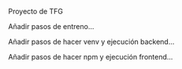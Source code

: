 Proyecto de TFG

Añadir pasos de entreno...

Añadir pasos de hacer venv y ejecución backend...

Añadir pasos de hacer npm y ejecución frontend...
